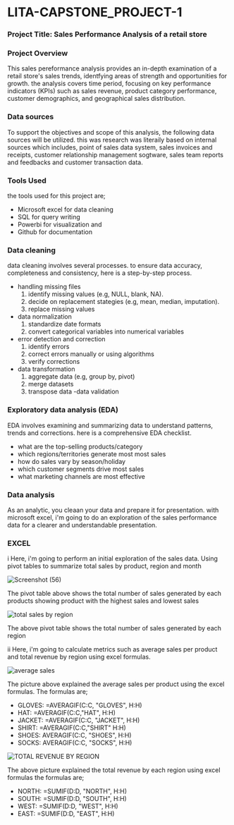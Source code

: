 # LITA-CAPSTONE_PROJECT-1

### Project Title: Sales Performance Analysis of a retail store

### Project Overview
 This sales pereformance analysis provides an in-depth examination of a retail store's sales trends, identfying areas of strength and opportunities for growth. the analysis covers time period, focusing on key performance indicators (KPIs) such as sales revenue, product category performance, customer demographics, and geographical sales distribution.

### Data sources
To support the objectives and scope of this analysis, the following data sources will be utilized. this was research was literaily based on internal sources which includes, point of sales data system, sales invoices and receipts, customer relationship management sogtware, sales team reports and feedbacks and customer transaction data.

### Tools Used
the tools used for this project are;
- Microsoft excel for data cleaning
- SQL for query writing
- Powerbi for visualization and 
- Github for documentation

 ### Data cleaning
  data cleaning involves several processes. to ensure data accuracy, completeness and consistency, here is a step-by-step process.
- handling missing files
  1. identify missing values (e.g, NULL, blank, NA).
  2. decide on replacement stategies (e.g,  mean, median, imputation).
  3. replace missing values
- data normalization
  1. standardize date formats
  2. convert categorical variables into numerical variables
- error detection and correction
  1. identify errors
  2. correct errors manually or using algorithms
  3. verify corrections
- data transformation
  1. aggregate data (e.g, group by, pivot)
  2. merge datasets
  3. transpose data
-data validation

### Exploratory data analysis (EDA)
EDA involves examining and summarizing data to understand patterns, trends and corrections. here is a comprehensive EDA checklist.
 -  what are the top-selling products/category
 -  which regions/territories generate most most sales
 -  how do sales vary by season/holiday
 -  which customer segments drive most sales
 -  what marketing channels are most effective

### Data analysis
As an analytic, you cleaan your data and prepare it for presentation.
with microsoft excel, i'm going to do an exploration of the sales performance data for a clearer and understandable presentation.

 ### EXCEL
  i  Here, i'm going to perform an initial exploration of the sales data. Using pivot tables to summarize total sales by product, region and month

![Screenshot (56)](https://github.com/user-attachments/assets/0d3c0dd9-c3fb-4cb1-83ed-dad3488ff70e)

The pivot table above shows the total number of sales generated by each products showing product with the highest sales and lowest sales

![total sales by region](https://github.com/user-attachments/assets/7e919e4a-02ee-49be-96ca-67ba01d9c648)

The above pivot table shows the total number of sales generated by each region





ii  Here, i'm going to calculate metrics such as average sales per product and total revenue by region using excel formulas.

![average sales](https://github.com/user-attachments/assets/79c3c033-ab97-444d-bcf4-e2063b5a9250)

The picture above explained the average sales per product using the excel formulas.
The formulas are;

-  GLOVES: =AVERAGIF(C:C, "GLOVES", H:H)
-  HAT:  =AVERAGIF(C:C,"HAT", H:H)
- JACKET: =AVERAGIF(C:C, "JACKET", H:H)
- SHIRT: =AVERAGIF(C:C,"SHIRT" H:H)
- SHOES: AVERAGIF(C:C, "SHOES", H:H)
- SOCKS: AVERAGIF(C:C, "SOCKS", H:H)


![TOTAL REVENUE BY REGION](https://github.com/user-attachments/assets/979ba96a-c2d7-473b-a00d-ee3304f09fae)

The above picture explained the total revenue by each region using excel formulas
the formulas are;

- NORTH: =SUMIF(D:D, "NORTH", H:H)
- SOUTH: =SUMIF(D:D, "SOUTH", H:H)
- WEST: =SUMIF(D:D, "WEST", H:H)
- EAST: =SUMIF(D:D, "EAST", H:H)







